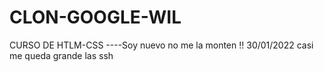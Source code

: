 # CLON-GOOGLE-WIL
CURSO DE HTLM-CSS ----Soy nuevo no me la monten !! 
30/01/2022 casi me queda grande las ssh 
